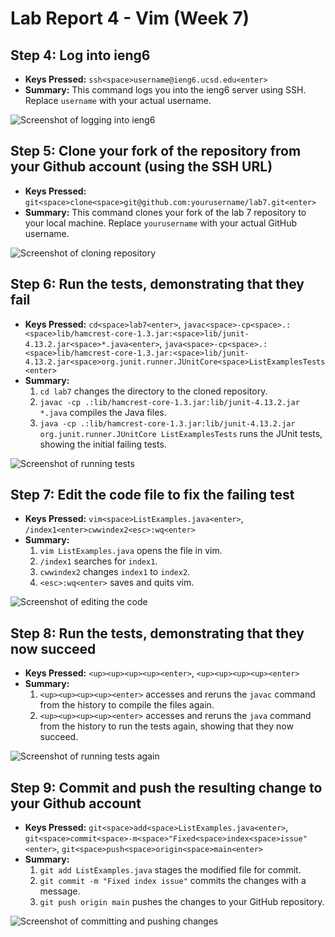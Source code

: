 # Lab Report 4 - Vim (Week 7)

## Step 4: Log into ieng6
- **Keys Pressed:** `ssh<space>username@ieng6.ucsd.edu<enter>`
- **Summary:** This command logs you into the ieng6 server using SSH. Replace `username` with your actual username.

![Screenshot of logging into ieng6](link-to-your-screenshot-1)

## Step 5: Clone your fork of the repository from your Github account (using the SSH URL)
- **Keys Pressed:** `git<space>clone<space>git@github.com:yourusername/lab7.git<enter>`
- **Summary:** This command clones your fork of the lab 7 repository to your local machine. Replace `yourusername` with your actual GitHub username.

![Screenshot of cloning repository](link-to-your-screenshot-2)

## Step 6: Run the tests, demonstrating that they fail
- **Keys Pressed:** `cd<space>lab7<enter>`, `javac<space>-cp<space>.:<space>lib/hamcrest-core-1.3.jar:<space>lib/junit-4.13.2.jar<space>*.java<enter>`, `java<space>-cp<space>.:<space>lib/hamcrest-core-1.3.jar:<space>lib/junit-4.13.2.jar<space>org.junit.runner.JUnitCore<space>ListExamplesTests<enter>`
- **Summary:** 
  1. `cd lab7` changes the directory to the cloned repository.
  2. `javac -cp .:lib/hamcrest-core-1.3.jar:lib/junit-4.13.2.jar *.java` compiles the Java files.
  3. `java -cp .:lib/hamcrest-core-1.3.jar:lib/junit-4.13.2.jar org.junit.runner.JUnitCore ListExamplesTests` runs the JUnit tests, showing the initial failing tests.

![Screenshot of running tests](link-to-your-screenshot-3)

## Step 7: Edit the code file to fix the failing test
- **Keys Pressed:** `vim<space>ListExamples.java<enter>`, `/index1<enter>cwwindex2<esc>:wq<enter>`
- **Summary:** 
  1. `vim ListExamples.java` opens the file in vim.
  2. `/index1` searches for `index1`.
  3. `cwwindex2` changes `index1` to `index2`.
  4. `<esc>:wq<enter>` saves and quits vim.

![Screenshot of editing the code](link-to-your-screenshot-4)

## Step 8: Run the tests, demonstrating that they now succeed
- **Keys Pressed:** `<up><up><up><up><enter>`, `<up><up><up><up><enter>`
- **Summary:** 
  1. `<up><up><up><up><enter>` accesses and reruns the `javac` command from the history to compile the files again.
  2. `<up><up><up><up><enter>` accesses and reruns the `java` command from the history to run the tests again, showing that they now succeed.

![Screenshot of running tests again](link-to-your-screenshot-5)

## Step 9: Commit and push the resulting change to your Github account
- **Keys Pressed:** `git<space>add<space>ListExamples.java<enter>`, `git<space>commit<space>-m<space>"Fixed<space>index<space>issue"<enter>`, `git<space>push<space>origin<space>main<enter>`
- **Summary:** 
  1. `git add ListExamples.java` stages the modified file for commit.
  2. `git commit -m "Fixed index issue"` commits the changes with a message.
  3. `git push origin main` pushes the changes to your GitHub repository.

![Screenshot of committing and pushing changes](link-to-your-screenshot-6)
